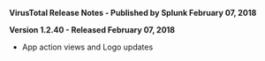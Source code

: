 **VirusTotal Release Notes - Published by Splunk February 07, 2018**


**Version 1.2.40 - Released February 07, 2018**

* App action views and Logo updates
